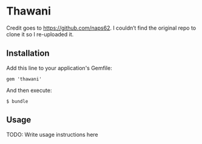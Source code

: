 # Thawani

Credit goes to https://github.com/naps62. I couldn’t find the original repo to clone it so I re-uploaded it.

## Installation

Add this line to your application's Gemfile:

    gem 'thawani'

And then execute:

    $ bundle

## Usage

TODO: Write usage instructions here
